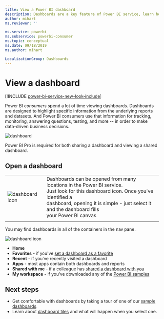 ```yaml
---
title: View a Power BI dashboard
description: Dashboards are a key feature of Power BI service, learn how to open and view a dashboard.
author: mihart
ms.reviewer: ''

ms.service: powerbi
ms.subservice: powerbi-consumer
ms.topic: conceptual
ms.date: 09/18/2019
ms.author: mihart

LocalizationGroup: Dashboards
---
```

# View a dashboard

[!INCLUDE [power-bi-service-new-look-include](../includes/power-bi-service-new-look-include.md)]

Power BI *consumers* spend a lot of time viewing dashboards. Dashboards are designed to highlight specific information from the underlying reports and datasets. And Power BI consumers use that information for tracking, monitoring, answering questions, testing, and more -- in order to make data-driven business decisions.

![dashboard](media/end-user-dashboard-open/power-bi-new-dash-new.png)


Power BI Pro is required for both sharing a dashboard and viewing a shared dashboard.

## Open a dashboard



|              |         |
|------------|--------------------------------|
|![dashboard icon](media/end-user-dashboard-open/power-bi-dashboard-icon.png)      |Dashboards can be opened from many locations in the Power BI service. <br> Just look for this dashboard icon. Once you've identified a <br>dashboard, opening it is simple - just select it and the dashboard fills <br>your Power BI canvas. |
|                    |          |



You may find dashboards in all of the containers in the nav pane. 

![dashboard icon](media/end-user-dashboard-open/power-bi-open-dashboards.gif)

- **Home** 
- **Favorites** - if you've [set a dashboard as a favorite](end-user-favorite.md)
- **Recent** - if you've recently visited a dashboard
- **Apps** - most apps contain both dashboards and reports
- **Shared with me** - if a colleague has [shared a dashboard with you](end-user-shared-with-me.md)
- **My workspace** - if you've downloaded any of the [Power BI samples](../sample-datasets.md)



## Next steps
* Get comfortable with dashboards by taking a tour of one of our [sample dashboards](../sample-tutorial-connect-to-the-samples.md).
* Learn about [dashboard tiles](end-user-tiles.md) and what will happen when you select one.